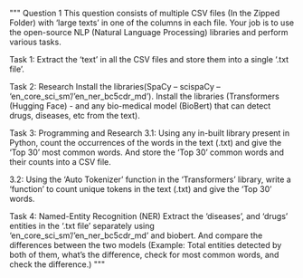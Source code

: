 """
Question 1
This question consists of multiple CSV files (In the Zipped Folder) with ‘large texts’
 in one of the columns in each file. 
 Your job is to use the open-source NLP (Natural Language Processing) libraries and perform various tasks.

Task 1:
Extract the ‘text’ in all the CSV files and store them into a single ‘.txt file’.

Task 2: Research
Install the libraries(SpaCy – scispaCy – ‘en_core_sci_sm’/’en_ner_bc5cdr_md’).
Install the libraries (Transformers (Hugging Face) - and any bio-medical model (BioBert) 
that can detect drugs, diseases, etc from the text).

Task 3: Programming and Research
3.1:
Using any in-built library present in Python, count the occurrences of the words 
in the text (.txt) and give the ‘Top 30’ most common words.
And store the ‘Top 30’ common words and their counts into a CSV file.

3.2:
Using the ‘Auto Tokenizer’ function in the ‘Transformers’ library, 
write a ‘function’ to count unique tokens in the text (.txt) and give the ‘Top 30’ words.

Task 4: Named-Entity Recognition (NER)
Extract the ‘diseases’, and ‘drugs’ entities in the ‘.txt file’ separately 
using ‘en_core_sci_sm’/’en_ner_bc5cdr_md’ and biobert. 
And compare the differences between the two models 
(Example: Total entities detected by both of them, what’s the difference, 
check for most common words, and check the difference.)
"""